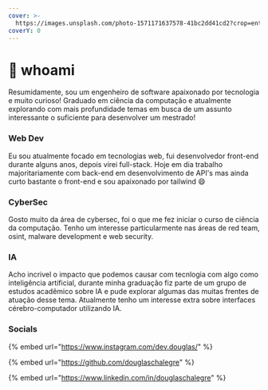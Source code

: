 ```yaml
---
cover: >-
  https://images.unsplash.com/photo-1571171637578-41bc2dd41cd2?crop=entropy&cs=srgb&fm=jpg&ixid=M3wxOTcwMjR8MHwxfHNlYXJjaHwyfHxzb2Z0d2FyZXxlbnwwfHx8fDE2OTU3NDk0Nzl8MA&ixlib=rb-4.0.3&q=85
coverY: 0
---
```


# 🥸 whoami

Resumidamente, sou um engenheiro de software apaixonado por tecnologia e muito curioso! Graduado em ciência da computação e atualmente explorando com mais profundidade temas em busca de um assunto interessante o suficiente para desenvolver um mestrado!

### Web Dev

Eu sou atualmente focado em tecnologias web, fui desenvolvedor front-end durante alguns anos, depois virei full-stack. Hoje em dia trabalho majoritariamente com back-end em desenvolvimento de API's mas ainda curto bastante o front-end e sou apaixonado por tailwind :smile:

### CyberSec

Gosto muito da área de cybersec, foi o que me fez iniciar o curso de ciência da computação. Tenho um interesse particularmente nas áreas de red team, osint, malware development e web security.

### IA

Acho incrivel o impacto que podemos causar com tecnlogia com algo como inteligência artificial, durante minha graduação fiz parte de um grupo de estudos acadêmico sobre IA e pude explorar algumas das muitas frentes de atuação desse tema. Atualmente tenho um interesse extra sobre interfaces cérebro-computador utilizando IA.



### Socials

{% embed url="https://www.instagram.com/dev.douglas/" %}

{% embed url="https://github.com/douglaschalegre" %}

{% embed url="https://www.linkedin.com/in/douglaschalegre" %}

